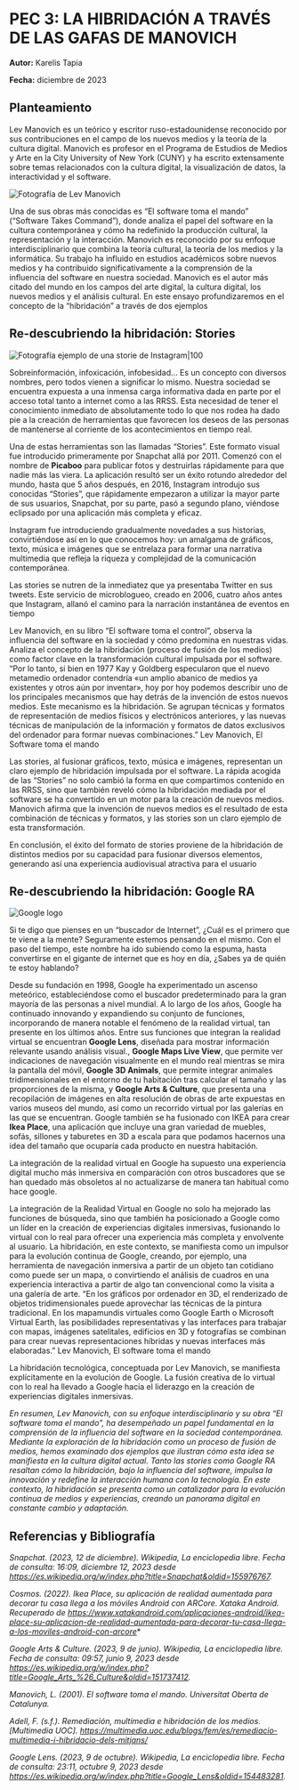 
# PEC 3: LA HIBRIDACIÓN A TRAVÉS DE LAS GAFAS DE MANOVICH

**Autor:** Karelis Tapia 

**Fecha:** diciembre de 2023

## Planteamiento

Lev Manovich es un teórico y escritor ruso-estadounidense reconocido por sus contribuciones en el campo de los nuevos medios y la teoría de la cultura digital. Manovich es profesor en el Programa de Estudios de Medios y Arte en la City University of New York (CUNY) y ha escrito extensamente sobre temas relacionados con la cultura digital, la visualización de datos, la interactividad y el software.


![Fotografía de Lev Manovich](https://upload.wikimedia.org/wikipedia/commons/8/87/LevManovichVideoVortexBrussels07.jpg)

Una de sus obras más conocidas es “El software toma el mando” (“Software Takes Command”), donde analiza el papel del software en la cultura contemporánea y cómo ha redefinido la producción cultural, la representación y la interacción. Manovich es reconocido por su enfoque interdisciplinario que combina la teoría cultural, la teoría de los medios y la informática. Su trabajo ha influido en estudios académicos sobre nuevos medios y ha contribuido significativamente a la comprensión de la influencia del software en nuestra sociedad.
Manovich es el autor más citado del mundo en los campos del arte digital, la cultura digital, los nuevos medios y el análisis cultural.
En este ensayo profundizaremos en el concepto de la “hibridación” a través de dos ejemplos

## Re-descubriendo la hibridación: Stories

![Fotografía ejemplo de una storie de Instagram|100](https://upload.wikimedia.org/wikipedia/commons/3/37/WMCH_Instagram_Story_for_The_Women_Edit-a-thon_on_26_October_2022.jpg)

Sobreinformación, infoxicación, infobesidad… Es un concepto con diversos nombres, pero todos vienen a significar lo mismo. Nuestra sociedad se encuentra expuesta a una inmensa carga informativa dada en parte por el acceso total tanto a internet como a las RRSS. Esta necesidad de tener el conocimiento inmediato de absolutamente todo lo que nos rodea ha dado pie a la creación de herramientas que favorecen los deseos de las personas de mantenerse al corriente de los acontecimientos en tiempo real.

Una de estas herramientas son las llamadas “Stories”. Este formato visual fue introducido primeramente por Snapchat allá por 2011. Comenzó con el nombre de **Picaboo** para publicar fotos y destruirlas rápidamente para que nadie más las viera. La aplicación resultó ser un éxito rotundo alrededor del mundo, hasta que 5 años después, en 2016, Instagram introdujo sus conocidas “Stories”, que rápidamente empezaron a utilizar la mayor parte de sus usuarios, Snapchat, por su parte, pasó a segundo plano, viéndose eclipsado por una aplicación más completa y eficaz.

Instagram fue introduciendo gradualmente novedades a sus historias, convirtiéndose así en lo que conocemos hoy: un amalgama de gráficos, texto, música e imágenes que se entrelaza para formar una narrativa multimedia que refleja la riqueza y complejidad de la comunicación contemporánea.

Las stories se nutren de la inmediatez que ya presentaba Twitter en sus tweets. Este servicio de microblogueo, creado en 2006, cuatro años antes que Instagram, allanó el camino para la narración instantánea de eventos en tiempo 

Lev Manovich, en su libro “El software toma el control”, observa la influencia del software en la sociedad y cómo predomina en nuestras vidas. Analiza el concepto de la hibridación (proceso de fusión de los medios) como factor clave en la transformación cultural impulsada por el software.
“Por lo tanto, si bien en 1977 Kay y Goldberg especularon que el nuevo metamedio ordenador contendría «un amplio abanico de medios ya existentes y otros aún por inventar», hoy por hoy podemos describir uno de los principales mecanismos que hay detrás de la invención de estos nuevos medios. Este mecanismo es la hibridación. Se agrupan técnicas y formatos de representación de medios físicos y electrónicos anteriores, y las nuevas técnicas de manipulación de la información y formatos de datos exclusivos del ordenador para formar nuevas combinaciones.”
Lev Manovich, El Software toma el mando

Las stories, al fusionar gráficos, texto, música e imágenes, representan un claro ejemplo de hibridación impulsada por el software.
La rápida acogida de las “Stories” no solo cambió la forma en que compartimos contenido en las RRSS, sino que también reveló cómo la hibridación mediada por el software se ha convertido en un motor para la creación de nuevos medios. Manovich afirma que la invención de nuevos medios es el resultado de esta combinación de técnicas y formatos, y las stories son un claro ejemplo de esta transformación.

En conclusión, el éxito del formato de stories proviene de la hibridación de distintos medios por su capacidad para fusionar diversos elementos, generando así una experiencia audiovisual atractiva para el usuario

## Re-descubriendo la hibridación: Google RA

![Google logo](https://upload.wikimedia.org/wikipedia/commons/2/2f/Google_2015_logo.svg)

Si te digo que pienses en un “buscador de Internet”, ¿Cuál es el primero que te viene a la mente? Seguramente estemos pensando en el mismo. Con el paso del tiempo, este nombre ha ido subiendo como la espuma, hasta convertirse en el gigante de internet que es hoy en día, ¿Sabes ya de quién te estoy hablando?

Desde su fundación en 1998, Google ha experimentado un ascenso meteórico, estableciéndose como el buscador predeterminado para la gran mayoría de las personas a nivel mundial. A lo largo de los años, Google ha continuado innovando y expandiendo su conjunto de funciones, incorporando de manera notable el fenómeno de la realidad virtual, tan presente en los últimos años. Entre sus funciones que integran la realidad virtual se encuentran **Google Lens**, diseñada para mostrar información relevante usando análisis visual., **Google Maps Live View**, que permite ver indicaciones de navegación visualmente en el mundo real mientras se mira la pantalla del móvil, **Google 3D Animals**, que permite integrar animales tridimensionales en el entorno de tu habitación tras calcular el tamaño y las proporciones de la misma, y **Google Arts & Culture**, que presenta una recopilación de imágenes en alta resolución de obras de arte expuestas en varios museos del mundo, así como un recorrido virtual por las galerías en las que se encuentran. Google también se ha fusionado con IKEA para crear **Ikea Place**, una aplicación que incluye una gran variedad de muebles, sofás, sillones y taburetes en 3D a escala para que podamos hacernos una idea del tamaño que ocuparía cada producto en nuestra habitación.

La integración de la realidad virtual en Google ha supuesto una experiencia digital mucho más inmersiva en comparación con otros buscadores que se han quedado más obsoletos al no actualizarse de manera tan habitual como hace google.

La integración de la Realidad Virtual en Google no solo ha mejorado las funciones de búsqueda, sino que también ha posicionado a Google como un líder en la creación de experiencias digitales inmersivas, fusionando lo virtual con lo real para ofrecer una experiencia más completa y envolvente al usuario. La hibridación, en este contexto, se manifiesta como un impulsor para la evolución continua de Google, creando, por ejemplo, una herramienta de navegación inmersiva a partir de un objeto tan cotidiano como puede ser un mapa, o convirtiendo el análisis de cuadros  en una experiencia interactiva a partir de algo tan convencional como la visita a una galería de arte.
“En los gráficos por ordenador en 3D, el renderizado de objetos tridimensionales puede aprovechar las técnicas de la pintura tradicional. En los mapamundis virtuales como Google Earth o Microsoft Virtual Earth, las posibilidades representativas y las interfaces para trabajar con mapas, imágenes satelitales, edificios en 3D y fotografías se combinan para crear nuevas representaciones híbridas y nuevas interfaces más elaboradas.”
Lev Manovich, El software toma el mando

La hibridación tecnológica, conceptuada por Lev Manovich, se manifiesta explícitamente en la evolución de Google. La fusión creativa de lo virtual con lo real ha llevado a Google hacia el liderazgo en la creación de experiencias digitales inmersivas.



*En resumen, Lev Manovich, con su enfoque interdisciplinario y su obra “El software toma el mando”, ha desempeñado un papel fundamental en la comprensión de la influencia del software en la sociedad contemporánea. Mediante la exploración de la hibridación como un proceso de fusión de medios, hemos examinado dos ejemplos que ilustran cómo esta idea se manifiesta en la cultura digital actual.
Tanto las stories como Google RA resaltan cómo la hibridación, bajo la influencia del software, impulsa la innovación y redefine la interacción humana con la tecnología. En este contexto, la hibridación se presenta como un catalizador para la evolución continua de medios y experiencias, creando un panorama digital en constante cambio y adaptación.*

## Referencias y Bibliografía

*Snapchat. (2023, 12 de diciembre). Wikipedia, La enciclopedia libre. Fecha de consulta: 16:09, diciembre 12, 2023 desde https://es.wikipedia.org/w/index.php?title=Snapchat&oldid=155976767.*

*Cosmos. (2022). Ikea Place, su aplicación de realidad aumentada para decorar tu casa llega a los móviles Android con ARCore. Xataka Android. Recuperado de https://www.xatakandroid.com/aplicaciones-android/ikea-place-su-aplicacion-de-realidad-aumentada-para-decorar-tu-casa-llega-a-los-moviles-android-con-arcore**

*Google Arts & Culture. (2023, 9 de junio). Wikipedia, La enciclopedia libre. Fecha de consulta: 09:57, junio 9, 2023 desde https://es.wikipedia.org/w/index.php?title=Google_Arts_%26_Culture&oldid=151737412.*


*Manovich, L. (2001). El software toma el mando. Universitat Oberta de Catalunya.*

*Adell, F. (s.f.). Remediación, multimedia e hibridación de los medios. [Multimedia UOC]. https://multimedia.uoc.edu/blogs/fem/es/remediacio-multimedia-i-hibridacio-dels-mitjans/*

*Google Lens. (2023, 9 de octubre). Wikipedia, La enciclopedia libre. Fecha de consulta: 23:11, octubre 9, 2023 desde https://es.wikipedia.org/w/index.php?title=Google_Lens&oldid=154483281.*




